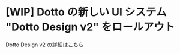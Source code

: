 # [WIP] Dotto の新しい UI システム "Dotto Design v2" をロールアウト

Dotto Design v2 の詳細は[こちら](/articles/design_v2)
